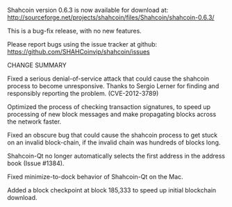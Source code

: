 Shahcoin version 0.6.3 is now available for download at:
  http://sourceforge.net/projects/shahcoin/files/Shahcoin/shahcoin-0.6.3/

This is a bug-fix release, with no new features.

Please report bugs using the issue tracker at github:
  https://github.com/SHAHCoinvip/shahcoin/issues

CHANGE SUMMARY

Fixed a serious denial-of-service attack that could cause the
shahcoin process to become unresponsive. Thanks to Sergio Lerner
for finding and responsibly reporting the problem. (CVE-2012-3789)

Optimized the process of checking transaction signatures, to
speed up processing of new block messages and make propagating
blocks across the network faster.

Fixed an obscure bug that could cause the shahcoin process to get
stuck on an invalid block-chain, if the invalid chain was
hundreds of blocks long.

Shahcoin-Qt no longer automatically selects the first address
in the address book (Issue #1384).

Fixed minimize-to-dock behavior of Shahcoin-Qt on the Mac.

Added a block checkpoint at block 185,333 to speed up initial
blockchain download.
